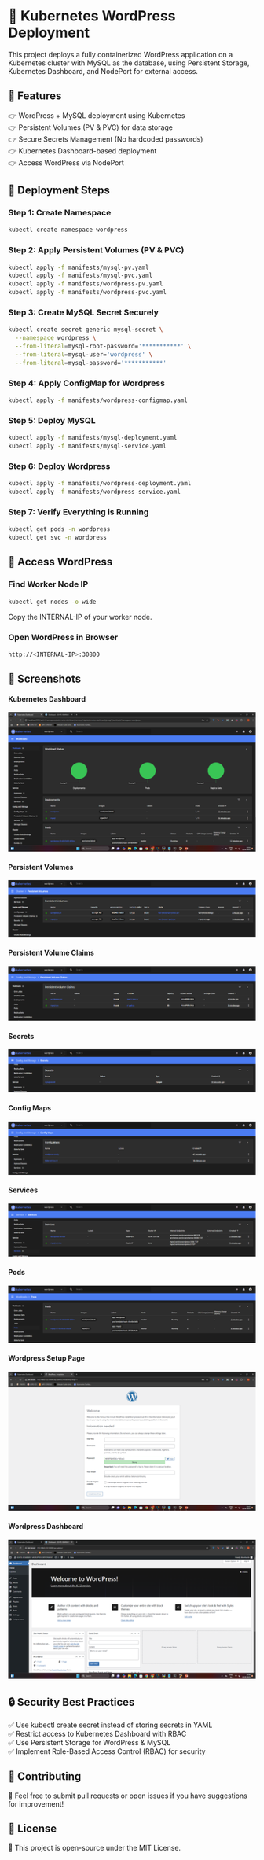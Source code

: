 # 🚀 Kubernetes WordPress Deployment

This project deploys a fully containerized WordPress application on a Kubernetes cluster with MySQL as the database, using Persistent Storage, Kubernetes Dashboard, and NodePort for external access.

## 📌 Features

👉 WordPress + MySQL deployment using Kubernetes   
👉 Persistent Volumes (PV & PVC) for data storage  
👉 Secure Secrets Management (No hardcoded passwords)  
👉 Kubernetes Dashboard-based deployment  
👉 Access WordPress via NodePort

## 📂 Deployment Steps
### Step 1: Create Namespace
```bash
kubectl create namespace wordpress
```
### Step 2: Apply Persistent Volumes (PV & PVC)
```bash
kubectl apply -f manifests/mysql-pv.yaml
kubectl apply -f manifests/mysql-pvc.yaml
kubectl apply -f manifests/wordpress-pv.yaml
kubectl apply -f manifests/wordpress-pvc.yaml
```
### Step 3: Create MySQL Secret Securely
```bash
kubectl create secret generic mysql-secret \
  --namespace wordpress \
  --from-literal=mysql-root-password='***********' \
  --from-literal=mysql-user='wordpress' \
  --from-literal=mysql-password='***********'
```
### Step 4: Apply ConfigMap for Wordpress
```bash
kubectl apply -f manifests/wordpress-configmap.yaml
```
### Step 5: Deploy MySQL
```bash
kubectl apply -f manifests/mysql-deployment.yaml
kubectl apply -f manifests/mysql-service.yaml
```
### Step 6: Deploy Wordpress
```bash
kubectl apply -f manifests/wordpress-deployment.yaml
kubectl apply -f manifests/wordpress-service.yaml
```

### Step 7: Verify Everything is Running
```bash
kubectl get pods -n wordpress
kubectl get svc -n wordpress
```

## 🔗 Access WordPress

### Find Worker Node IP

```bash
kubectl get nodes -o wide
```
Copy the INTERNAL-IP of your worker node.

### Open WordPress in Browser

```bash
http://<INTERNAL-IP>:30800
```

## 🌆 Screenshots
#### Kubernetes Dashboard
![Kubernetes Dashboard](./screenshot/workload.png)  
#### Persistent Volumes
![Persistent Volumes](./screenshot/PV.png)  
#### Persistent Volume Claims
![Persistent Volume Claims](./screenshot/PVC.png)  
#### Secrets
![Secrets](./screenshot/Secrets.png)  
#### Config Maps
![Config Maps](./screenshot/ConfigMaps.png)  
#### Services
![Services](./screenshot/Services.png)  
#### Pods
![Pods](./screenshot/Pods.png)  
#### Wordpress Setup Page
![Wordpress Setup](./screenshot/WordpressInstall.png)  
#### Wordpress Dashboard
![Wordpress Dashboard](./screenshot/WordpressDashboard.png)

## 🔒 Security Best Practices
✅ Use kubectl create secret instead of storing secrets in YAML  
✅ Restrict access to Kubernetes Dashboard with RBAC  
✅ Use Persistent Storage for WordPress & MySQL  
✅ Implement Role-Based Access Control (RBAC) for security  

## 🤝 Contributing
🙌 Feel free to submit pull requests or open issues if you have suggestions for improvement!

## 📝 License
📝 This project is open-source under the MIT License.